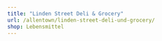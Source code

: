 ```yaml
---
title: "Linden Street Deli & Grocery"
url: /allentown/linden-street-deli-und-grocery/
shop: Lebensmittel
---
```

